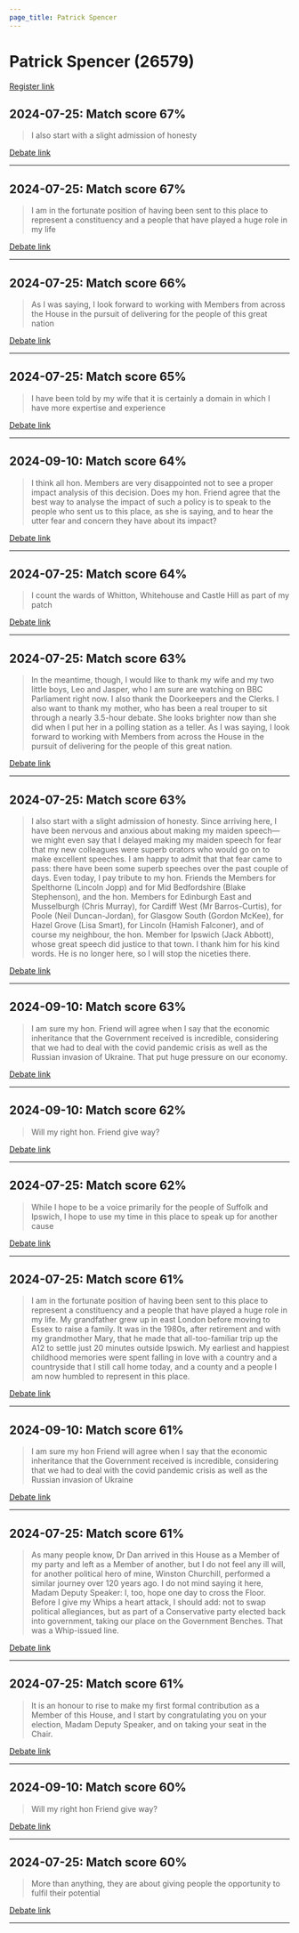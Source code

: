 ```yaml
---
page_title: Patrick Spencer
---
```


# Patrick Spencer  (26579)

[Register link](https://www.theyworkforyou.com/mp/26579/register)



## 2024-07-25: Match score 67%

>I also start with a slight admission of honesty

[Debate link](https://www.theyworkforyou.com/debates/?id=2024-07-25e.904.1) 

---



## 2024-07-25: Match score 67%

>I am in the fortunate position of having been sent to this place to represent a constituency and a people that have played a huge role in my life

[Debate link](https://www.theyworkforyou.com/debates/?id=2024-07-25e.904.1) 

---



## 2024-07-25: Match score 66%

>As I was saying, I look forward to working with Members from across the House in the pursuit of delivering for the people of this great nation

[Debate link](https://www.theyworkforyou.com/debates/?id=2024-07-25e.904.1) 

---



## 2024-07-25: Match score 65%

>I have been told by my wife that it is certainly a domain in which I have more expertise and experience

[Debate link](https://www.theyworkforyou.com/debates/?id=2024-07-25e.904.1) 

---



## 2024-09-10: Match score 64%

>I think all hon. Members are very disappointed not to see a proper impact analysis of this decision. Does my hon. Friend agree that the best way to analyse the impact of such a policy is to speak to the people who sent us to this place, as she is saying, and to hear the utter fear and concern they have about its impact?

[Debate link](https://www.theyworkforyou.com/debates/?id=2024-09-10a.773.0) 

---



## 2024-07-25: Match score 64%

>I count the wards of Whitton, Whitehouse and Castle Hill as part of my patch

[Debate link](https://www.theyworkforyou.com/debates/?id=2024-07-25e.904.1) 

---



## 2024-07-25: Match score 63%

>In the meantime, though, I would like to thank my wife and my two little boys, Leo and Jasper, who I am sure are watching on BBC Parliament right now. I also thank the Doorkeepers and the Clerks. I also want to thank my mother, who has been a real trouper to sit through a nearly 3.5-hour debate. She looks brighter now than she did when I put her in a polling station as a teller. As I was saying, I look forward to working with Members from across the House in the pursuit of delivering for the people of this great nation.

[Debate link](https://www.theyworkforyou.com/debates/?id=2024-07-25e.904.1) 

---



## 2024-07-25: Match score 63%

>I also start with a slight admission of honesty. Since arriving here, I have been nervous and anxious about making my maiden speech—we might even say that I delayed making my maiden speech for fear that my new colleagues were superb orators who would go on to make excellent speeches. I am happy to admit that that fear came to pass: there have been some superb speeches over the past couple of days. Even today, I pay tribute to my hon. Friends the Members for Spelthorne (Lincoln Jopp) and for Mid Bedfordshire (Blake Stephenson), and the hon. Members for Edinburgh East and Musselburgh (Chris Murray), for Cardiff West (Mr Barros-Curtis), for Poole (Neil Duncan-Jordan), for Glasgow  South (Gordon McKee), for Hazel Grove (Lisa Smart), for Lincoln (Hamish Falconer), and of course my neighbour, the hon. Member for Ipswich (Jack Abbott), whose great speech did justice to that town. I thank him for his kind words. He is no longer here, so I will stop the niceties there.

[Debate link](https://www.theyworkforyou.com/debates/?id=2024-07-25e.904.1) 

---



## 2024-09-10: Match score 63%

>I am sure my hon. Friend will agree when I say that the economic inheritance that the Government received is incredible, considering that we had to deal with the covid pandemic crisis as well as the Russian invasion of Ukraine. That put huge pressure on our economy.

[Debate link](https://www.theyworkforyou.com/debates/?id=2024-09-10a.785.1) 

---



## 2024-09-10: Match score 62%

>Will my right hon. Friend give way?

[Debate link](https://www.theyworkforyou.com/debates/?id=2024-09-10a.764.1) 

---



## 2024-07-25: Match score 62%

>While I hope to be a voice primarily for the people of Suffolk and Ipswich, I hope to use my time in this place to speak up for another cause

[Debate link](https://www.theyworkforyou.com/debates/?id=2024-07-25e.904.1) 

---



## 2024-07-25: Match score 61%

>I am in the fortunate position of having been sent to this place to represent a constituency and a people that have played a huge role in my life. My grandfather grew up in east London before moving to Essex to raise a family. It was in the 1980s, after retirement and with my grandmother Mary, that he made that all-too-familiar trip up the A12 to settle just 20 minutes outside Ipswich. My earliest and happiest childhood memories were spent falling in love with a country and a countryside that I still call home today, and a county and a people I am now humbled to represent in this place.

[Debate link](https://www.theyworkforyou.com/debates/?id=2024-07-25e.904.1) 

---



## 2024-09-10: Match score 61%

>I am sure my hon Friend will agree when I say that the economic inheritance that the Government received is incredible, considering that we had to deal with the covid pandemic crisis as well as the Russian invasion of Ukraine

[Debate link](https://www.theyworkforyou.com/debates/?id=2024-09-10a.785.1) 

---



## 2024-07-25: Match score 61%

>As many people know, Dr Dan arrived in this House as a Member of my party and left as a Member of another, but I do not feel any ill will, for another political hero of mine, Winston Churchill, performed a similar journey over 120 years ago. I do not mind saying it here, Madam Deputy Speaker: I, too, hope one day to cross the Floor. Before I give my Whips a heart attack, I should add: not to swap political allegiances, but as part of a Conservative party elected back into government, taking our place on the Government Benches. That was a Whip-issued line.

[Debate link](https://www.theyworkforyou.com/debates/?id=2024-07-25e.904.1) 

---



## 2024-07-25: Match score 61%

>It is an honour to rise to make my first formal contribution as a Member of this House, and I start by congratulating you on your election, Madam Deputy Speaker, and on taking your seat in the Chair.

[Debate link](https://www.theyworkforyou.com/debates/?id=2024-07-25e.904.1) 

---



## 2024-09-10: Match score 60%

>Will my right hon Friend give way?

[Debate link](https://www.theyworkforyou.com/debates/?id=2024-09-10a.764.1) 

---



## 2024-07-25: Match score 60%

>More than anything, they are about giving people the opportunity to fulfil their potential

[Debate link](https://www.theyworkforyou.com/debates/?id=2024-07-25e.904.1) 

---

